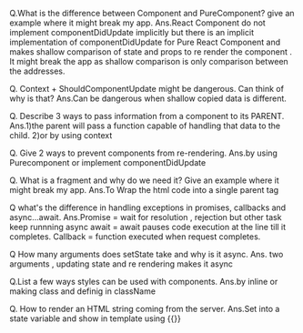 Q.What is the difference between Component and PureComponent? give an
example where it might break my app.
Ans.React Component do not implement componentDidUpdate implicitly but there is an implicit implementation of componentDidUpdate for Pure React Component and makes shallow comparison of state  and props to re render the component . It might break the app as shallow comparison is only comparison between the addresses.


Q. Context + ShouldComponentUpdate might be dangerous. Can think of why
is that?
Ans.Can be dangerous when shallow copied data is different.

Q. Describe 3 ways to pass information from a component to its PARENT.
Ans.1)the parent  will pass a function capable of handling that data to the child.
2)or by using context

Q. Give 2 ways to prevent components from re-rendering.
Ans.by using Purecomponent or  implement componentDidUpdate


Q. What is a fragment and why do we need it? Give an example where it
might break my app.
Ans.To Wrap the html code into a single parent tag


Q what's the difference in handling exceptions in promises, callbacks and
async...await.
Ans.Promise = wait for resolution , rejection but other task keep runnning
async await  = await pauses code execution at the line till it completes.
Callback = function executed when request completes.

Q How many arguments does setState take and why is it async.
Ans. two arguments  , updating state and re rendering makes it async

Q.List a few ways styles can be used with components.
Ans.by inline or making class and definig in className

Q. How to render an HTML string coming from the server.
Ans.Set into a state variable and show in template using {{}}